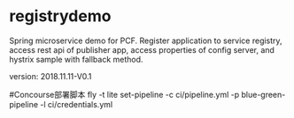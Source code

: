 # registrydemo
Spring microservice demo for PCF. Register application to service registry, access rest api of publisher app, access properties of config server, and hystrix sample with fallback method.

version: 2018.11.11-V0.1

#Concourse部署脚本
fly -t lite set-pipeline -c ci/pipeline.yml -p blue-green-pipeline -l ci/credentials.yml
